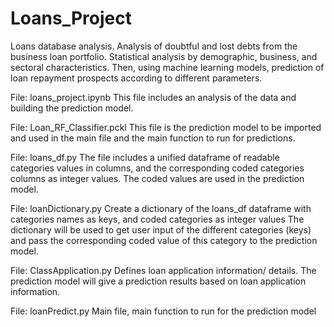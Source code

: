 # Loans_Project
Loans database analysis. 
Analysis of doubtful and lost debts from the business loan portfolio. 
Statistical analysis by demographic, business, and sectoral characteristics. 
Then, using machine learning models, prediction of loan repayment prospects according to different parameters.

File: loans_project.ipynb
This file includes an analysis of the data and building the prediction model.

File: Loan_RF_Classifier.pckl
This file is the prediction model to be imported and used in the main file and the main function to run for predictions.

File: loans_df.py
The file includes a unified dataframe of readable categories values in columns, 
and the corresponding coded categories columns as integer values.
The coded values are used in the prediction model.

File: loanDictionary.py
Create a dictionary of the loans_df dataframe with categories names as keys, and coded categories as integer values
The dictionary will be used to get user input of the different categories (keys)
and pass the corresponding coded value of this category to the prediction model.

File: ClassApplication.py
Defines loan application information/ details.
The prediction model will give a prediction results based on loan application information.

File: loanPredict.py
Main file, main function to run for the prediction model

